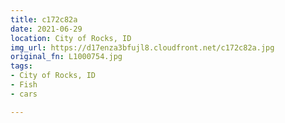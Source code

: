 ```yaml
---
title: c172c82a
date: 2021-06-29
location: City of Rocks, ID
img_url: https://d17enza3bfujl8.cloudfront.net/c172c82a.jpg
original_fn: L1000754.jpg
tags:
- City of Rocks, ID
- Fish
- cars

---
```

